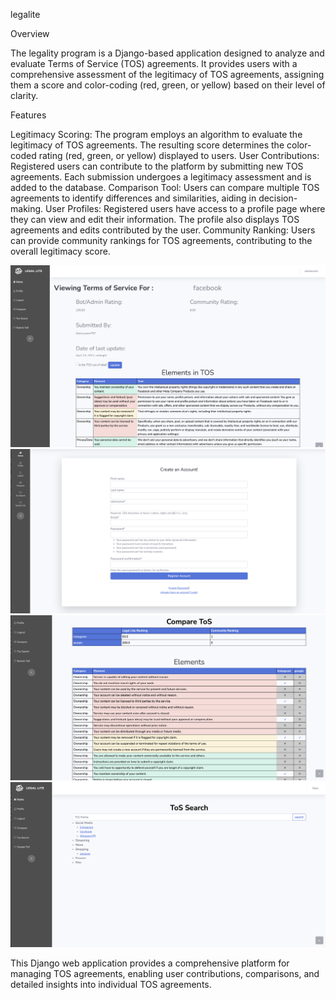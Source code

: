 legalite

Overview

The legality program is a Django-based application designed to analyze and evaluate Terms of Service (TOS) agreements. It provides users with a comprehensive assessment of the legitimacy of TOS agreements, assigning them a score and color-coding (red, green, or yellow) based on their level of clarity.

Features

Legitimacy Scoring: The program employs an algorithm to evaluate the legitimacy of TOS agreements. The resulting score determines the color-coded rating (red, green, or yellow) displayed to users.
User Contributions: Registered users can contribute to the platform by submitting new TOS agreements. Each submission undergoes a legitimacy assessment and is added to the database.
Comparison Tool: Users can compare multiple TOS agreements to identify differences and similarities, aiding in decision-making.
User Profiles: Registered users have access to a profile page where they can view and edit their information. The profile also displays TOS agreements and edits contributed by the user.
Community Ranking: Users can provide community rankings for TOS agreements, contributing to the overall legitimacy score.

![Main](images/legalite.png)
![Main](images/legalite2.png)
![Main](images/legalite3.png)
![Main](images/legalite4.png)

This Django web application provides a comprehensive platform for managing TOS agreements, enabling user contributions, comparisons, and detailed insights into individual TOS agreements.

